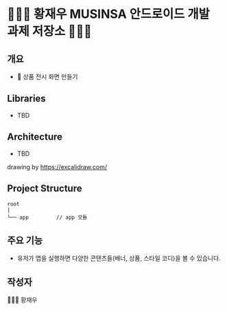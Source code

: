 # 👨🏻‍💻 황재우 MUSINSA 안드로이드 개발 과제 저장소 👨🏻‍💻

## 개요
- 📱 상품 전시 화면 만들기

## Libraries
- TBD

## Architecture
- TBD

drawing by https://excalidraw.com/

## Project Structure
```
root
|   
└── app         // app 모듈
```

## 주요 기능
- 유저가 앱을 실행하면 다양한 콘텐츠들(배너, 상품, 스타일 코디)을 볼 수 있습니다.

## 작성자
🐶🦶📏 황재우 